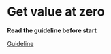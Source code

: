 # Get value at zero

**Read the guideline before start**

[Guideline](https://github.com/mate-academy/js_task-guideline/blob/master/README.md)
